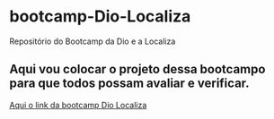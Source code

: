 # bootcamp-Dio-Localiza
Repositório do Bootcamp da Dio e a Localiza

## Aqui vou colocar o projeto dessa bootcampo para que todos possam avaliar e verificar.

[Aqui o link da bootcamp Dio Localiza](https://web.dio.me/track/localiza-net-developer-2)
